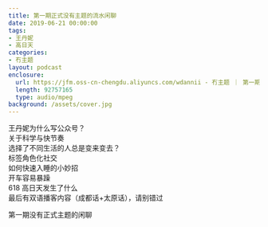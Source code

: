 ```yaml
---
title: 第一期正式没有主题的流水闲聊
date: 2019-06-21 00:00:00
tags:
- 王丹妮
- 高日天
categories:
- 冇主题
layout: podcast
enclosure:
  url: https://jfm.oss-cn-chengdu.aliyuncs.com/wdannii - 冇主题 ｜ 第一期正式没有主题的流水闲聊.mp3
  length: 92757165
  type: audio/mpeg
background: /assets/cover.jpg
---
```


王丹妮为什么写公众号？  
关于科学与快节奏  
选择了不同生活的人总是变来变去？  
标签角色化社交  
如何快速入睡的小妙招  
开车容易暴躁  
618 高日天发生了什么  
最后有双语播客内容（成都话+太原话），请别错过

第一期没有正式主题的闲聊
